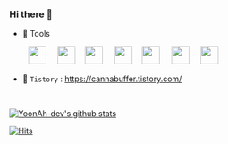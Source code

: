 ### Hi there 👋 

 - 🌱 Tools

ㅤ
ㅤ
 <img height="32" width="32" src="https://unpkg.com/simple-icons@v4/icons/ios.svg" /> ㅤ
  <img height="32" width="32" src="https://unpkg.com/simple-icons@v4/icons/swift.svg" />ㅤ
 <img height="32" width="32" src="https://unpkg.com/simple-icons@v4/icons/node-dot-js.svg" /> ㅤ
<img height="32" width="32" src="https://unpkg.com/simple-icons@v4/icons/javascript.svg" />ㅤ
<img height="32" width="32" src="https://unpkg.com/simple-icons@v4/icons/react.svg" /> ㅤ
<img height="32" width="32" src="https://unpkg.com/simple-icons@v4/icons/sketch.svg" /> ㅤ
<img height="32" width="32" src="https://unpkg.com/simple-icons@v4/icons/git.svg" />
 
 
 - 🙌 `Tistory`  : https://cannabuffer.tistory.com/

<br>

[![YoonAh-dev's github stats](https://github-readme-stats.vercel.app/api?username=YoonAh-dev&show_icons=true&theme=buefy)](https://github.com/YoonAh-dev/github-readme-stats)

[![Hits](https://hits.seeyoufarm.com/api/count/incr/badge.svg?url=https%3A%2F%2Fgithub.com%2FYoonAh-dev&count_bg=%23A670BE&title_bg=%23BEBCBC&icon=&icon_color=%23C2C2C2&title=hits&edge_flat=false)](https://hits.seeyoufarm.com)


<!--
**YoonAh-dev/YoonAh-dev** is a ✨ _special_ ✨ repository because its `README.md` (this file) appears on your GitHub profile.

Here are some ideas to get you started:

- 🔭 I’m currently working on ...
- 🌱 I’m currently learning ...
- 👯 I’m looking to collaborate on ...
- 🤔 I’m looking for help with ...
- 💬 Ask me about ...
- 📫 How to reach me: ...
- 😄 Pronouns: ...
- ⚡ Fun fact: ...
-->
